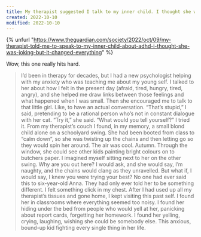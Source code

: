 ```yaml
---
title: My therapist suggested I talk to my inner child. I thought she was joking - but it changed everything
created: 2022-10-10
modified: 2022-10-10
---
```


{% unfurl "https://www.theguardian.com/society/2022/oct/09/my-therapist-told-me-to-speak-to-my-inner-child-about-adhd-i-thought-she-was-joking-but-it-changed-everything" %}

Wow, this one really hits hard.

> I’d been in therapy for decades, but I had a new psychologist helping with my anxiety who was teaching me about my young self. I talked to her about how I felt in the present day (afraid, tired, hungry, tired, angry), and she helped me draw links between those feelings and what happened when I was small. Then she encouraged me to talk to that little girl. Like, to have an actual conversation. “That’s stupid,” I said, pretending to be a rational person who’s not in constant dialogue with her cat. “Try it,” she said. “What would you tell yourself?” I tried it. From my therapist’s couch I found, in my memory, a small blond child alone on a schoolyard swing. She had been booted from class to “calm down”, so she was twisting up the chains and then letting go so they would spin her around. The air was cool. Autumn. Through the window, she could see other kids painting bright colours on to butchers paper. I imagined myself sitting next to her on the other swing. Why are you out here? I would ask, and she would say, I’m naughty, and the chains would clang as they unravelled. But what if, I would say, I knew you were trying your best? No one had ever said this to six-year-old Anna. They had only ever told her to be something different. I felt something click in my chest. After I had used up all my therapist’s tissues and gone home, I kept visiting this past self. I found her in classrooms where everything seemed too noisy. I found her hiding under the bed from people who would yell at her, panicking about report cards, forgetting her homework. I found her yelling, crying, laughing, wishing she could be somebody else. This anxious, bound-up kid fighting every single thing in her life.